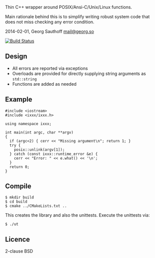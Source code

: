 Thin C++ wrapper around POSIX/Ansi-C/Unix/Linux functions.

Main rationale behind this is to simplify writing robust system code that does
not miss checking any error condition.

2014-02-01, Georg Sauthoff <mail@georg.so>

[![Build Status](https://travis-ci.org/gsauthof/libixxx.svg?branch=master)](https://travis-ci.org/gsauthof/libixxx)

## Design

- All errors are reported via exceptions
- Overloads are provided for directly supplying string arguments as `std::string`
- Functions are added as needed

## Example

    #include <iostream>
    #include <ixxx/ixxx.h>

    using namespace ixxx;

    int main(int argc, char **argv)
    {
      if (argc<2) { cerr << "Missing argument\n"; return 1; }
      try {
        posix::unlink(argv[1]);
      } catch (const ixxx::runtime_error &e) {
        cerr << "Error: " << e.what() << '\n';
      }
      return 0;
    }

## Compile

    $ mkdir build
    $ cd build
    $ cmake ../CMakeLists.txt ..

This creates the library and also the unittests. Execute the unittests via:

    $ ./ut

## Licence

2-clause BSD
